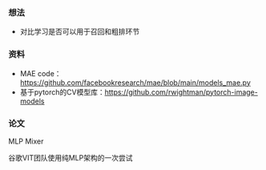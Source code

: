 ### 想法

- 对比学习是否可以用于召回和粗排环节



### 资料

- MAE code：https://github.com/facebookresearch/mae/blob/main/models_mae.py
- 基于pytorch的CV模型库：https://github.com/rwightman/pytorch-image-models





### 论文



MLP Mixer

谷歌VIT团队使用纯MLP架构的一次尝试